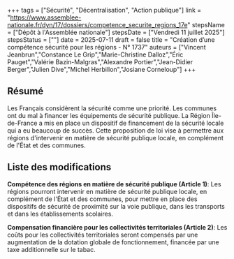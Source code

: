 +++
tags = ["Sécurité", "Décentralisation", "Action publique"]
link = "https://www.assemblee-nationale.fr/dyn/17/dossiers/competence_securite_regions_17e"
stepsName = ["Dépôt à l'Assemblée nationale"]
stepsDate = ["Vendredi 11 juillet 2025"]
stepsStatus = [""]
date = 2025-07-11
draft = false
title = "Création d’une compétence sécurité pour les régions - N° 1737"
auteurs = ["Vincent Jeanbrun","Constance Le Grip","Marie-Christine Dalloz","Éric Pauget","Valérie Bazin-Malgras","Alexandre Portier","Jean-Didier Berger","Julien Dive","Michel Herbillon","Josiane Corneloup"]
+++

## Résumé

Les Français considèrent la sécurité comme une priorité. Les communes ont du mal à financer les équipements de sécurité publique. La Région Île-de-France a mis en place un dispositif de financement de la sécurité locale qui a eu beaucoup de succès. Cette proposition de loi vise à permettre aux régions d'intervenir en matière de sécurité publique locale, en complément de l'État et des communes.

## Liste des modifications

**Compétence des régions en matière de sécurité publique (Article 1)**: Les régions pourront intervenir en matière de sécurité publique locale, en complément de l'État et des communes, pour mettre en place des dispositifs de sécurité de proximité sur la voie publique, dans les transports et dans les établissements scolaires.

**Compensation financière pour les collectivités territoriales (Article 2)**: Les coûts pour les collectivités territoriales seront compensés par une augmentation de la dotation globale de fonctionnement, financée par une taxe additionnelle sur le tabac.
